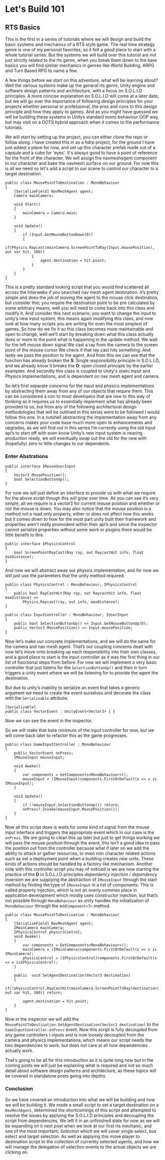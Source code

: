 # Let's Build 101
## RTS Basics

This is the first in a series of tutorials where we will design and build the basic systems and mechanics of a RTS style game. The real time strategy genre is one of my personal favorites, so it felt a good place to start with a whole tutorial series. But the systems we will build over this tutorial are not just strictly related to the rts genre, when you break them down to the bare basics you will find similar mechanics in genres like World Building, ARPG and Turn Based RPG to name a few.

A few things before we start on this adventure, what will be learning about? Well the various systems make up the general rts genre, Unity engine and software design patterns and architecture, with a focus on S.O.L.I.D principles. A more concise explanation on S.O.L.I.D will come at a later date, but we will go over the importance of following design principles for your projects whether personal or professional, the pros and cons to this design principle and how they apply to games. And as you might have guessed we will be building these systems in Unitys standard mono behaviour OOP way, but may visit on a DOTS hybrid approach when it comes to the performance tutorials.

We will start by setting up the project, you can either clone the repo <enter repo here> or follow along. I have created this in <insert unity version> as a hdrp project, for the ground I have just added a plane for now, and set up this character prefab made out of a capsule and a cube for 'eyes'. It's always good to have a point of reference for the front of the character. We will assign the navmeshagent component to our character and bake the navmesh surface on our ground. For now this is all we need so let's add a script to our scene to control our character to a target destination.

    public class MousePointToDestination : MonoBehaviour
    {
        [SerializeField] NavMeshAgent agent;
        Camera mainCamera;

        void Start()
        {
            mainCamera = Camera.main;
        }

        void Update()
        {
            if (Input.GetMouseButtonDown(0))
            {
                if(Physics.Raycast(mainCamera.ScreenPointToRay(Input.mousePosition), out var hit, 100))
                {
                    agent.destination = hit.point;
                }
            }   
        }
    }


This is a pretty standard looking script that you would find scattered all across the Interwebs if you searched nav mesh agent destination. It’s pretty simple and does the job of moving the agent to the mouse click destination, but consider this; you require the destination point to be pre calculated by some arbitrary means, well you will need to come back into this class and modify it. And consider this next scenario; you want to change the input to unity’s new input system, this means again modifying this class, and now look at how many scripts you are writing for even the most simplest of games. So how do we fix it so this class becomes more maintainable and open to change, well we’ll start by breaking down what this class actually does or more to the point what is happening in the update method.
We wait for the left mouse down signal
We cast a ray from the camera to the screen point of the mouse cursor
We check if that ray cast hits something.
And lastly we pass the position to the agent.
And from this we can see that the function has already broken the **S**: Single responsibility principle in S.O.L.I.D, and we already know it breaks the **O**: open closed principle by the earlier examples. And secondly this class is coupled to Unity's static Input and Physics implementations, and is dependent on nav mesh agent and camera.

So let’s first separate concerns for the input and physics implementations by abstracting them away from any of our objects that require them. This can be considered a con to most developers that are new to this way of thinking as it requires us to essentially implement what has already been provided to us, but from any of the following architectural design methodologies that will be outlined in this series were to be followed I would follow this one. In a nutshell abstracting the implementation away from any concerns makes your code base much more open to enhancements and upgrades, as we will find out in this series I’m currently using the old Input api’s to start off with even know Unity’s new input system is nearing production ready, we will eventually swap out the old for the new with (hopefully) zero to little changes to our dependents.

### Enter Abstrations

    public interface IMouseUserInput
    {
        Vector3 MousePosition();
        bool SelectionButtonUp();
    }

For now we will just define an interface to provide us with what we require for the above script though this will grow over time. As you can see it’s very simple, all we require is a vector3 for current mouse position and whether or not the mouse is down. You may also notice that the mouse position is a method not a read only property, either or does not affect how this works but it comes down to how for the most part unity built their framework and properties aren't really promodent within their api’s and since the inspector cannot serialize properties without some work or plugins there would be little benefit to this. 

    public interface IPhysicsControl
    {
        bool ScreenPointRayCast(Ray ray, out RaycastHit info, float maxDistance);
    }

And now we will abstract away our physics implementation, and for now we will just use the parameters that the unity method required.

    public class PhysicsControl : MonoBehaviour, IPhysicsControl
    {
        public bool RayCastHit(Ray ray, out RaycastHit info, float maxDistance) =>
            Physics.Raycast(ray, out info, maxDistance);
    }

    public class InputController : MonoBehaviour, IUserInput
    {
        public bool SelectionButtonUp() => Input.GetMouseButtonUp(0);
        public Vector3 MousePosition() => Input.mousePosition;
    }

Now let’s make our concrete implementations, and we will do the same for the camera and nav mesh agent. That’s our coupling concerns dealt with now let’s move onto breaking up each responsibility into their own classes, and a good place to start is the input controller as it was the first thing in our list of functional steps from before. For now we will implement a very basic controller that just listens for the `SelectionButtonUp()` and then in turn triggers a unity event where we will be listening for to provide the agent the destination.

But due to unity’s inability to serialize an event that takes a generic argument we need to create the event ourselves and decorate the class with the `Serializable` attribute.

    [Serializable]
    public class VectorEvent : UnityEvent<Vector3> { }

Now we can see the event in the inspector.

So we will make that bare minimum of the input controller for now, but we will come back later to refactor this as the game progresses.


    public class GameInputController : MonoBehaviour
    {
        public VectorEvent onPress;
        IMouseInput mouseInput;

        void Awake()
        {
            var components = GetComponents<MonoBehaviour>();
            mouseInput = (IMouseInput)components.FirstOrDefault(x => x is IMouseInput);
        }

        void Update()
        {
            if (!mouseInput.SelectionButtonUp()) return;
            onPress?.Invoke(mouseInput.MousePosition());
        }
    }

Now all this script does is waits for some kind of signal from the mouse input interface and triggers the appropriate event which in our case is the `onPress`. We are going to clean this up later but just to get things working we will pass the mouse position through the event, this isn’t a good idea to pass the position out from the controller because what if later on we add the ability to attack or gather resources, or even non character related actions such as set a deployment point when a building creates new units. These kinds of actions should be handled by a factory like mechanism. Another note with this controller script you may of noticed is we are now starting the practice of the **D** in S.O.L.I.D principles *dependency injection / dependency inversion* we are supplying the abstraction of `IMouseInput` through the start method by finding the type of `IMouseInput` in a list of components. This is called property injection, which is not an overly common place in application development which mostly uses constructor injection, but that’s not possible through `MonoBehaviour` as unity handles the initialization of  `MonoBehaviour` through the `AddComponent<T>` method.

    public class MousePointToDestination : MonoBehaviour
    {
        [SerializeField] NavMeshAgent agent;
        IMainCamera mainCamera;
        IPhysicsControl physicsControl;
        void Awake()
        {
    	    var components = GetComponents<MonoBehaviour>();
        	mainCamera = (IMainCamera)components.FirstOrDefault(x => x is IMainCamera);
            physicsControl = (IPhysicsControl)components.FirstOrDefault(x => x isIPhysicsControl);
        }

    	public  void SetAgentDestination(Vector3 destination)
        {
    	    if(!physicsControl.RayCastHit(mainCamera.ScreenPointToRay(destination), out var hit, 100)) return;

            agent.destination = hit.point;
        }
    }

Now in the inspector we will add the `MousePointToDestination.SetAgentDestination(Vector3 destination)` to the `GameInputController.onPress` event. Now this script is fully decoupled from any game controllers \ inputs and is now loosely decoupled from the camera and physics implementations, which means our script needs the two dependencies to work, but does not care at all how dependencies actually work. 

That’s going to be all for this introduction as it is quite long now but in the coming posts we will just be explaining what is required and not so much detail about software design patterns and architecture, as these topics will be covered in standalone posts going into depths.

### Conclusion

So we have covered an introduction into what we will be building and how we will be building it. We made a small script to set a target destination on a `NavMeshAgent`, determined the shortcomings of this script and attempted to resolve the issues by applying the S.O.L.I.D principles and decoupling the script from dependencies. We left it in an unfinished state for now as we will be expanding on it next post when we look at our first rts mechanic, and one of the most important; *Selection* which we will cover single select, box select and target selection. As well as applying this move player to destination script to the collection of currently selected agents, and how we will manage the delegation of selection events to the actual objects we are clicking on.